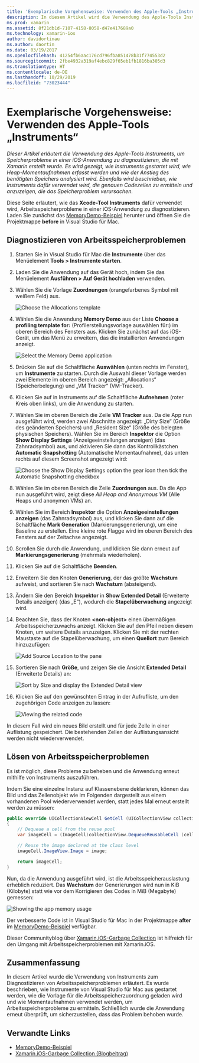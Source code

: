 ```yaml
---
title: 'Exemplarische Vorgehensweise: Verwenden des Apple-Tools „Instruments“'
description: In diesem Artikel wird die Verwendung des Apple-Tools Instruments erläutert, um Speicherprobleme in einer iOS-Anwendung zu diagnostizieren, die mit Xamarin erstellt wurde. Es wird gezeigt, wie Instruments gestartet wird, wie Heap-Momentaufnahmen erfasst werden, wie der Anstieg des benötigten Speichers analysiert wird und mehr.
ms.prod: xamarin
ms.assetid: 8f21db1d-7107-4158-8058-d47e417689a0
ms.technology: xamarin-ios
author: davidortinau
ms.author: daortin
ms.date: 03/19/2017
ms.openlocfilehash: 41254fb6aac176cd796fba851478b31f774553d2
ms.sourcegitcommit: 2fbe4932a319af4ebc829f65eb1fb1816ba305d3
ms.translationtype: HT
ms.contentlocale: de-DE
ms.lasthandoff: 10/29/2019
ms.locfileid: "73023444"
---
```

# <a name="walkthrough---using-apples-instruments-tool"></a>Exemplarische Vorgehensweise: Verwenden des Apple-Tools „Instruments“

_Dieser Artikel erläutert die Verwendung des Apple-Tools Instruments, um Speicherprobleme in einer iOS-Anwendung zu diagnostizieren, die mit Xamarin erstellt wurde. Es wird gezeigt, wie Instruments gestartet wird, wie Heap-Momentaufnahmen erfasst werden und wie der Anstieg des benötigten Speichers analysiert wird. Ebenfalls wird beschrieben, wie Instruments dafür verwendet wird, die genauen Codezeilen zu ermitteln und anzuzeigen, die das Speicherproblem verursachen._

Diese Seite erläutert, wie das **Xcode-Tool Instruments** dafür verwendet wird, Arbeitsspeicherprobleme in einer iOS-Anwendung zu diagnostizieren.
Laden Sie zunächst das [MemoryDemo-Beispiel](https://docs.microsoft.com/samples/xamarin/ios-samples/profiling-memorydemo) herunter und öffnen Sie die Projektmappe **before** in Visual Studio für Mac.

## <a name="diagnosing-the-memory-issues"></a>Diagnostizieren von Arbeitsspeicherproblemen

1. Starten Sie in Visual Studio für Mac die **Instrumente** über das Menüelement **Tools > Instrumente starten**.
2. Laden Sie die Anwendung auf das Gerät hoch, indem Sie das Menüelement **Ausführen > Auf Gerät hochladen** verwenden.
3. Wählen Sie die Vorlage **Zuordnungen** (orangefarbenes Symbol mit weißem Feld) aus.

    ![](walkthrough-apples-instrument-images/00-allocations-tempate.png "Choose the Allocations template")

4. Wählen Sie die Anwendung **Memory Demo** aus der Liste **Choose a profiling template for:** (Profilerstellungsvorlage auswählen für:) im oberen Bereich des Fensters aus. Klicken Sie zunächst auf das iOS-Gerät, um das Menü zu erweitern, das die installierten Anwendungen anzeigt.

    ![](walkthrough-apples-instrument-images/01-mem-demo.png "Select the Memory Demo application")

5. Drücken Sie auf die Schaltfläche **Auswählen** (unten rechts im Fenster), um **Instrumente** zu starten. Durch die Auswahl dieser Vorlage werden zwei Elemente im oberen Bereich angezeigt: „Allocations“ (Speicherbelegung) und „VM Tracker“ (VM-Tracker).

6. Klicken Sie auf in Instruments auf die Schaltfläche **Aufnehmen** (roter Kreis oben links), um die Anwendung zu starten.

7. Wählen Sie im oberen Bereich die Zeile **VM Tracker** aus. Da die App nun ausgeführt wird, werden zwei Abschnitte angezeigt: „Dirty Size“ (Größe des geänderten Speichers) und „Resident Size“ (Größe des belegten physischen Speichers). Wählen Sie im Bereich **Inspektor** die Option **Show Display Settings** (Anzeigeeinstellungen anzeigen) (das Zahnradsymbol) aus, und aktivieren Sie dann das Kontrollkästchen **Automatic Snapshotting** (Automatische Momentaufnahme), das unten rechts auf diesem Screenshot angezeigt wird:

    ![](walkthrough-apples-instrument-images/02-auto-snapshot.png "Choose the Show Display Settings option the gear icon then tick the Automatic Snapshotting checkbox")

8. Wählen Sie im oberen Bereich die Zeile **Zuordnungen** aus. Da die App nun ausgeführt wird, zeigt diese *All Heap and Anonymous VM* (Alle Heaps und anonymen VMs) an.
9. Wählen Sie im Bereich **Inspektor** die Option **Anzeigeeinstellungen anzeigen** (das Zahnradsymbol) aus, und klicken Sie dann auf die Schaltfläche **Mark Generation** (Markierungsgenerierung), um eine Baseline zu erstellen. Eine kleine rote Flagge wird im oberen Bereich des Fensters auf der Zeitachse angezeigt.
10. Scrollen Sie durch die Anwendung, und klicken Sie dann erneut auf **Markierungsgenerierung** (mehrmals wiederholen).
11. Klicken Sie auf die Schaltfläche **Beenden**.
12. Erweitern Sie den Knoten **Generierung**, der das größte **Wachstum** aufweist, und sortieren Sie nach **Wachstum** (absteigend).
13. Ändern Sie den Bereich **Inspektor** in **Show Extended Detail** (Erweiterte Details anzeigen) (das „E“), wodurch die **Stapelüberwachung** angezeigt wird.

14. Beachten Sie, dass der Knoten **&lt;non-object>** einen übermäßigen Arbeitsspeicherzuwachs anzeigt. Klicken Sie auf den Pfeil neben diesem Knoten, um weitere Details anzuzeigen. Klicken Sie mit der rechten Maustaste auf die Stapelüberwachung, um einen **Quellort** zum Bereich hinzuzufügen:

    ![](walkthrough-apples-instrument-images/03-mem-growth.png "Add Source Location to the pane")

15. Sortieren Sie nach **Größe**, und zeigen Sie die Ansicht **Extended Detail** (Erweiterte Details) an:

    ![](walkthrough-apples-instrument-images/04-extended-detail.png "Sort by Size and display the  Extended Detail view")

16. Klicken Sie auf den gewünschten Eintrag in der Aufrufliste, um den zugehörigen Code anzeigen zu lassen:

    ![](walkthrough-apples-instrument-images/05-related-code.png "Viewing the related code")

In diesem Fall wird ein neues Bild erstellt und für jede Zelle in einer Auflistung gespeichert. Die bestehenden Zellen der Auflistungsansicht werden nicht wiederverwendet.

## <a name="resolving-the-memory-issues"></a>Lösen von Arbeitsspeicherproblemen

Es ist möglich, diese Probleme zu beheben und die Anwendung erneut mithilfe von Instruments auszuführen.

Indem Sie eine einzelne Instanz auf Klassenebene deklarieren, können das Bild und das Zellenobjekt wie im Folgenden dargestellt aus einem vorhandenen Pool wiederverwendet werden, statt jedes Mal erneut erstellt werden zu müssen:

```csharp
public override UICollectionViewCell GetCell (UICollectionView collectionView, NSIndexPath indexPath)
{
    // Dequeue a cell from the reuse pool
    var imageCell = (ImageCell)collectionView.DequeueReusableCell (cellId, indexPath);

    // Reuse the image declared at the class level
    imageCell.ImageView.Image = image;

    return imageCell;
}
```

Nun, da die Anwendung ausgeführt wird, ist die Arbeitsspeicherauslastung erheblich reduziert. Das **Wachstum** der Generierungen wird nun in KiB (Kilobyte) statt wie vor dem Korrigieren des Codes in MiB (Megabyte) gemessen:

![](walkthrough-apples-instrument-images/06-reduced-memory.png "Showing the app memory usage")

Der verbesserte Code ist in Visual Studio für Mac in der Projektmappe **after** im [MemoryDemo-Beispiel](https://docs.microsoft.com/samples/xamarin/ios-samples/profiling-memorydemo) verfügbar.

Dieser Communityblog über [Xamarin.iOS-Garbage Collection](https://c-sharx.net/2015-04-27-xamarin-ios-the-garbage-collector-and-me/) ist hilfreich für den Umgang mit Arbeitsspeicherproblemen mit Xamarin.iOS.

## <a name="summary"></a>Zusammenfassung

In diesem Artikel wurde die Verwendung von Instruments zum Diagnostizieren von Arbeitsspeicherproblemen erläutert.
Es wurde beschrieben, wie Instrumente von Visual Studio für Mac aus gestartet werden, wie die Vorlage für die Arbeitsspeicherzuordnung geladen wird und wie Momentaufnahmen verwendet werden, um Arbeitsspeicherprobleme zu ermitteln.
Schließlich wurde die Anwendung erneut überprüft, um sicherzustellen, dass das Problem behoben wurde.

## <a name="related-links"></a>Verwandte Links

- [MemoryDemo-Beispiel](https://docs.microsoft.com/samples/xamarin/ios-samples/profiling-memorydemo)
- [Xamarin.iOS-Garbage Collection (Blogbeitrag)](https://c-sharx.net/2015-04-27-xamarin-ios-the-garbage-collector-and-me/)
